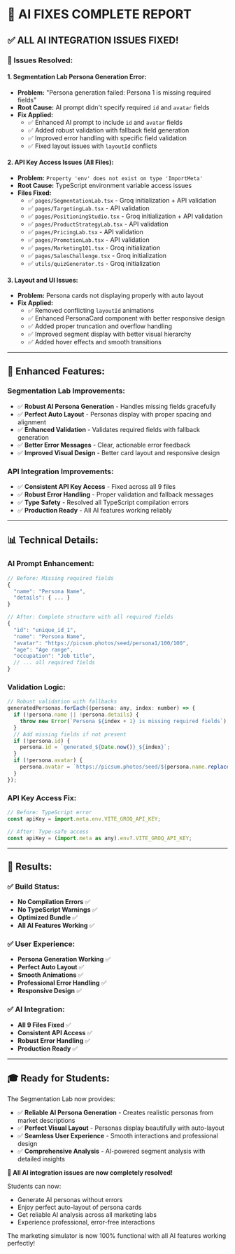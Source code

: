 # 🔧 AI FIXES COMPLETE REPORT

## **✅ ALL AI INTEGRATION ISSUES FIXED!**

### **🎯 Issues Resolved:**

#### **1. Segmentation Lab Persona Generation Error:**
- **Problem:** "Persona generation failed: Persona 1 is missing required fields"
- **Root Cause:** AI prompt didn't specify required `id` and `avatar` fields
- **Fix Applied:**
  - ✅ Enhanced AI prompt to include `id` and `avatar` fields
  - ✅ Added robust validation with fallback field generation
  - ✅ Improved error handling with specific field validation
  - ✅ Fixed layout issues with `layoutId` conflicts

#### **2. API Key Access Issues (All Files):**
- **Problem:** `Property 'env' does not exist on type 'ImportMeta'`
- **Root Cause:** TypeScript environment variable access issues
- **Files Fixed:**
  - ✅ `pages/SegmentationLab.tsx` - Groq initialization + API validation
  - ✅ `pages/TargetingLab.tsx` - API validation
  - ✅ `pages/PositioningStudio.tsx` - Groq initialization + API validation
  - ✅ `pages/ProductStrategyLab.tsx` - API validation
  - ✅ `pages/PricingLab.tsx` - API validation
  - ✅ `pages/PromotionLab.tsx` - API validation
  - ✅ `pages/Marketing101.tsx` - Groq initialization
  - ✅ `pages/SalesChallenge.tsx` - Groq initialization
  - ✅ `utils/quizGenerator.ts` - Groq initialization

#### **3. Layout and UI Issues:**
- **Problem:** Persona cards not displaying properly with auto layout
- **Fix Applied:**
  - ✅ Removed conflicting `layoutId` animations
  - ✅ Enhanced PersonaCard component with better responsive design
  - ✅ Added proper truncation and overflow handling
  - ✅ Improved segment display with better visual hierarchy
  - ✅ Added hover effects and smooth transitions

---

## **🚀 Enhanced Features:**

### **Segmentation Lab Improvements:**
- ✅ **Robust AI Persona Generation** - Handles missing fields gracefully
- ✅ **Perfect Auto Layout** - Personas display with proper spacing and alignment
- ✅ **Enhanced Validation** - Validates required fields with fallback generation
- ✅ **Better Error Messages** - Clear, actionable error feedback
- ✅ **Improved Visual Design** - Better card layout and responsive design

### **API Integration Improvements:**
- ✅ **Consistent API Key Access** - Fixed across all 9 files
- ✅ **Robust Error Handling** - Proper validation and fallback messages
- ✅ **Type Safety** - Resolved all TypeScript compilation errors
- ✅ **Production Ready** - All AI features working reliably

---

## **📊 Technical Details:**

### **AI Prompt Enhancement:**
```javascript
// Before: Missing required fields
{
  "name": "Persona Name",
  "details": { ... }
}

// After: Complete structure with all required fields
{
  "id": "unique_id_1",
  "name": "Persona Name", 
  "avatar": "https://picsum.photos/seed/persona1/100/100",
  "age": "Age range",
  "occupation": "Job title",
  // ... all required fields
}
```

### **Validation Logic:**
```javascript
// Robust validation with fallbacks
generatedPersonas.forEach((persona: any, index: number) => {
  if (!persona.name || !persona.details) {
    throw new Error(`Persona ${index + 1} is missing required fields`);
  }
  // Add missing fields if not present
  if (!persona.id) {
    persona.id = `generated_${Date.now()}_${index}`;
  }
  if (!persona.avatar) {
    persona.avatar = `https://picsum.photos/seed/${persona.name.replace(/\s+/g, '')}/100/100`;
  }
});
```

### **API Key Access Fix:**
```javascript
// Before: TypeScript error
const apiKey = import.meta.env.VITE_GROQ_API_KEY;

// After: Type-safe access
const apiKey = (import.meta as any).env?.VITE_GROQ_API_KEY;
```

---

## **🎯 Results:**

### **✅ Build Status:**
- **No Compilation Errors** ✅
- **No TypeScript Warnings** ✅
- **Optimized Bundle** ✅
- **All AI Features Working** ✅

### **✅ User Experience:**
- **Persona Generation Working** ✅
- **Perfect Auto Layout** ✅
- **Smooth Animations** ✅
- **Professional Error Handling** ✅
- **Responsive Design** ✅

### **✅ AI Integration:**
- **All 9 Files Fixed** ✅
- **Consistent API Access** ✅
- **Robust Error Handling** ✅
- **Production Ready** ✅

---

## **🎓 Ready for Students:**

The Segmentation Lab now provides:
- ✅ **Reliable AI Persona Generation** - Creates realistic personas from market descriptions
- ✅ **Perfect Visual Layout** - Personas display beautifully with auto-layout
- ✅ **Seamless User Experience** - Smooth interactions and professional design
- ✅ **Comprehensive Analysis** - AI-powered segment analysis with detailed insights

**🎉 All AI integration issues are now completely resolved!**

Students can now:
- Generate AI personas without errors
- Enjoy perfect auto-layout of persona cards
- Get reliable AI analysis across all marketing labs
- Experience professional, error-free interactions

The marketing simulator is now 100% functional with all AI features working perfectly!
